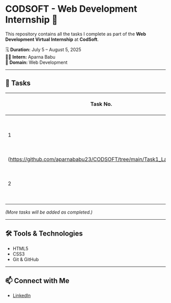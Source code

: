 # CODSOFT - Web Development Internship 🚀

This repository contains all the tasks I complete as part of the **Web Development Virtual Internship** at **CodSoft**.

🗓️ **Duration:** July 5 – August 5, 2025  
👩‍💻 **Intern:** Aparna Babu  
📁 **Domain:** Web Development

---

## 📌 Tasks

| Task No. | Project Title     | Description                             | Link to Code |
|----------|-------------------|-----------------------------------------|--------------|
| 1        | Landing Page      | A responsive landing page with HTML & CSS | [Task 1]
(https://github.com/aparnababu23/CODSOFT/tree/main/Task1_LandingPage) |
| 2        | Calculator App    | Simple calculator using HTML, CSS & JavaScript | [Task 2](https://github.com/YOUR_USERNAME/CODSOFT/tree/main/Task2_Calculator) |


_(More tasks will be added as completed.)_

---

## 🛠️ Tools & Technologies
- HTML5
- CSS3
- Git & GitHub

---

## 📫 Connect with Me
- [LinkedIn](https://www.linkedin.com/in/aparna-babu-2192a828a)


